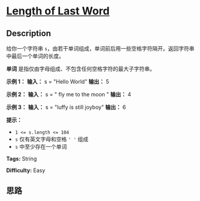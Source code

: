# [Length of Last Word][title]

## Description

给你一个字符串 `s`，由若干单词组成，单词前后用一些空格字符隔开。返回字符串中最后一个单词的长度。

**单词** 是指仅由字母组成、不包含任何空格字符的最大子字符串。



**示例 1：**
            **输入：** s = "Hello World"    **输出：** 5    

**示例 2：**
            **输入：** s = "   fly me   to   the moon  "    **输出：** 4    

**示例 3：**
            **输入：** s = "luffy is still joyboy"    **输出：** 6    



**提示：**

  * `1 <= s.length <= 104`
  * `s` 仅有英文字母和空格 `' '` 组成
  * `s` 中至少存在一个单词


**Tags:** String

**Difficulty:** Easy

## 思路

[title]: https://leetcode-cn.com/problems/length-of-last-word

